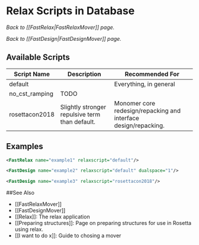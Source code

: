 # Relax Scripts in Database

*Back to [[FastRelax|FastRelaxMover]] page.*

*Back to [[FastDesign|FastDesignMover]] page.*


## Available Scripts

| Script Name | Description | Recommended For |
| ----------- | ----------- | --------------- |
| default     | | Everything, in general |
| no_cst_ramping | TODO | |
| rosettacon2018 | Slightly stronger repulsive term than default. | Monomer core redesign/repacking and interface design/repacking. |

## Examples

```xml
<FastRelax name="example1" relaxscript="default"/>

<FastDesign name="example2" relaxscript="default" dualspace="1"/>

<FastDesign name="example3" relaxscript="rosettacon2018"/>
```

##See Also
* [[FastRelaxMover]]
* [[FastDesignMover]]
* [[Relax]]: The relax application
* [[Preparing structures]]: Page on preparing structures for use in Rosetta using relax.
* [[I want to do x]]: Guide to chosing a mover
